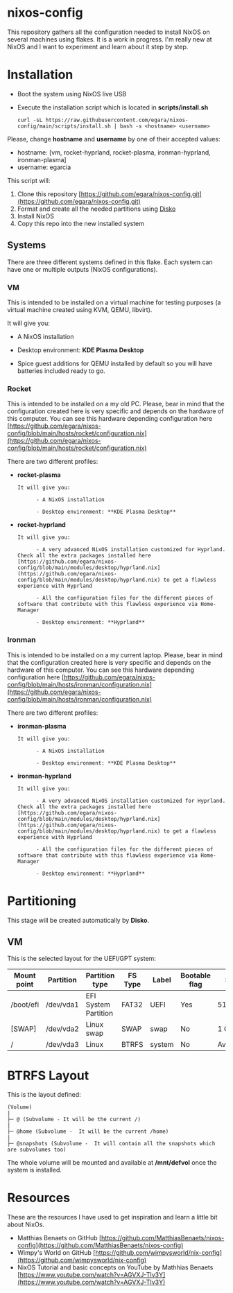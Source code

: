 # nixos-config
This repository gathers all the configuration needed to install NixOS on several machines using flakes. It is a work in progress.
I'm really new at NixOS and I want to experiment and learn about it step by step.

# Installation

- Boot the system using NixOS live USB
- Execute the installation script which is located in **scripts/install.sh**

      curl -sL https://raw.githubusercontent.com/egara/nixos-config/main/scripts/install.sh | bash -s <hostname> <username>
      

Please, change **hostname** and **username** by one of their accepted values:

- hostname: [vm, rocket-hyprland, rocket-plasma, ironman-hyprland, ironman-plasma]
- username: egarcia

This script will:

1. Clone this repository [https://github.com/egara/nixos-config.git](https://github.com/egara/nixos-config.git)
1. Format and create all the needed partitions using [Disko](https://github.com/nix-community/disko)
1. Install NixOS
1. Copy this repo into the new installed system

## Systems

There are three different systems defined in this flake. Each system can have one or multiple outputs (NixOS configurations).

### VM

This is intended to be installed on a virtual machine for testing purposes (a virtual machine created using KVM, QEMU, libvirt). 

It will give you:

- A NixOS installation

- Desktop environment: **KDE Plasma Desktop**

- Spice guest additions for QEMU installed by default so you will have batteries included ready to go.

### Rocket

This is intended to be installed on a my old PC. Please, bear in mind that the configuration created here is very specific and depends on the hardware of this computer. You can see this hardware depending configuration here [https://github.com/egara/nixos-config/blob/main/hosts/rocket/configuration.nix](https://github.com/egara/nixos-config/blob/main/hosts/rocket/configuration.nix)

There are two different profiles:

- **rocket-plasma**

      It will give you:

            - A NixOS installation

            - Desktop environment: **KDE Plasma Desktop**

- **rocket-hyprland**

      It will give you:

            - A very advanced NixOS installation customized for Hyprland. Check all the extra packages installed here [https://github.com/egara/nixos-config/blob/main/modules/desktop/hyprland.nix](https://github.com/egara/nixos-config/blob/main/modules/desktop/hyprland.nix) to get a flawless experience with Hyprland

            - All the configuration files for the different pieces of software that contribute with this flawless experience via Home-Manager

            - Desktop environment: **Hyprland**

### Ironman

This is intended to be installed on a my current laptop. Please, bear in mind that the configuration created here is very specific and depends on the hardware of this computer. You can see this hardware depending configuration here [https://github.com/egara/nixos-config/blob/main/hosts/ironman/configuration.nix](https://github.com/egara/nixos-config/blob/main/hosts/ironman/configuration.nix)

There are two different profiles:

- **ironman-plasma**

      It will give you:

            - A NixOS installation

            - Desktop environment: **KDE Plasma Desktop**

- **ironman-hyprland**

      It will give you:

            - A very advanced NixOS installation customized for Hyprland. Check all the extra packages installed here [https://github.com/egara/nixos-config/blob/main/modules/desktop/hyprland.nix](https://github.com/egara/nixos-config/blob/main/modules/desktop/hyprland.nix) to get a flawless experience with Hyprland

            - All the configuration files for the different pieces of software that contribute with this flawless experience via Home-Manager

            - Desktop environment: **Hyprland**

# Partitioning
This stage will be created automatically by **Disko**.

## VM

This is the selected layout for the UEFI/GPT system:

| Mount point | Partition | Partition type      | FS Type | Label | Bootable flag | Size |
|-------------|-----------|---------------------|---------|--------|------|--|
| /boot/efi   | /dev/vda1 | EFI System Partition| FAT32   | UEFI   | Yes | 512 MiB   |
| [SWAP]      | /dev/vda2 | Linux swap 		  | SWAP    | swap   | No  | 1 GiB     |
| /           | /dev/vda3 | Linux 			  | BTRFS   | system | No  | Available |

# BTRFS Layout
This is the layout defined:

```
(Volume)
|
├─ @ (Subvolume - It will be the current /)
|
├─ @home (Subvolume -  It will be the current /home)
|
├─ @snapshots (Subvolume -  It will contain all the snapshots which are subvolumes too)
```

The whole volume will be mounted and available at **/mnt/defvol** once the system is installed.

# Resources
These are the resources I have used to get inspiration and learn a little bit about NixOs.

- Matthias Benaets on GitHub [https://github.com/MatthiasBenaets/nixos-config](https://github.com/MatthiasBenaets/nixos-config)
- Wimpy's World on GitHub [https://github.com/wimpysworld/nix-config](https://github.com/wimpysworld/nix-config)
- NixOS Tutorial and basic concepts on YouTube by Mathhias Benaets [https://www.youtube.com/watch?v=AGVXJ-TIv3Y](https://www.youtube.com/watch?v=AGVXJ-TIv3Y)
